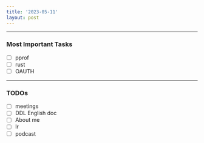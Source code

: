 ```yaml
---
title: '2023-05-11'
layout: post
---
```


---

### Most Important Tasks

- [ ] pprof
- [ ] rust
- [ ] OAUTH

---

### TODOs

- [ ] meetings
- [ ] DDL English doc
- [ ] About me
- [ ] lr
- [ ] podcast

